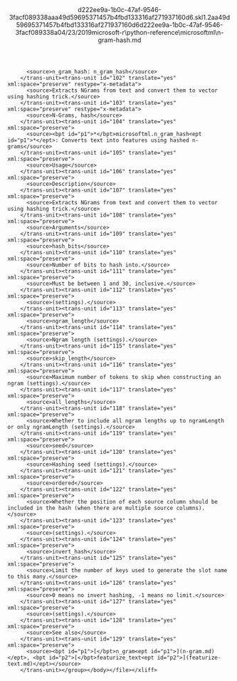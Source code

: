 <?xml version="1.0"?><xliff version="1.2" xmlns="urn:oasis:names:tc:xliff:document:1.2" xmlns:xsi="http://www.w3.org/2001/XMLSchema-instance" xsi:schemaLocation="urn:oasis:names:tc:xliff:document:1.2 xliff-core-1.2-transitional.xsd"><file datatype="xml" original="n-gram-hash.md" source-language="en-US" target-language="en-US"><header><tool tool-id="mdxliff" tool-name="mdxliff" tool-version="1.0-1931010" tool-company="Microsoft" /><xliffext:skl_file_name xmlns:xliffext="urn:microsoft:content:schema:xliffextensions">d222ee9a-1b0c-47af-9546-3facf089338aaa49d59695371457b4fbd133316af271937160d6.skl</xliffext:skl_file_name><xliffext:version xmlns:xliffext="urn:microsoft:content:schema:xliffextensions">1.2</xliffext:version><xliffext:ms.openlocfilehash xmlns:xliffext="urn:microsoft:content:schema:xliffextensions">aa49d59695371457b4fbd133316af271937160d6</xliffext:ms.openlocfilehash><xliffext:ms.sourcegitcommit xmlns:xliffext="urn:microsoft:content:schema:xliffextensions">d222ee9a-1b0c-47af-9546-3facf089338a</xliffext:ms.sourcegitcommit><xliffext:ms.lasthandoff xmlns:xliffext="urn:microsoft:content:schema:xliffextensions">04/23/2019</xliffext:ms.lasthandoff><xliffext:ms.openlocfilepath xmlns:xliffext="urn:microsoft:content:schema:xliffextensions">microsoft-r\python-reference\microsoftml\n-gram-hash.md</xliffext:ms.openlocfilepath></header><body><group id="content" extype="content"><trans-unit id="101" translate="yes" xml:space="preserve" restype="x-metadata">
          <source>n_gram_hash: n_gram_hash</source>
        </trans-unit><trans-unit id="102" translate="yes" xml:space="preserve" restype="x-metadata">
          <source>Extracts NGrams from text and convert them to vector using hashing trick.</source>
        </trans-unit><trans-unit id="103" translate="yes" xml:space="preserve" restype="x-metadata">
          <source>N-Grams, hash</source>
        </trans-unit><trans-unit id="104" translate="yes" xml:space="preserve">
          <source><bpt id="p1">*</bpt>microsoftml.n_gram_hash<ept id="p1">*</ept>: Converts text into features using hashed n-grams</source>
        </trans-unit><trans-unit id="105" translate="yes" xml:space="preserve">
          <source>Usage</source>
        </trans-unit><trans-unit id="106" translate="yes" xml:space="preserve">
          <source>Description</source>
        </trans-unit><trans-unit id="107" translate="yes" xml:space="preserve">
          <source>Extracts NGrams from text and convert them to vector using hashing trick.</source>
        </trans-unit><trans-unit id="108" translate="yes" xml:space="preserve">
          <source>Arguments</source>
        </trans-unit><trans-unit id="109" translate="yes" xml:space="preserve">
          <source>hash_bits</source>
        </trans-unit><trans-unit id="110" translate="yes" xml:space="preserve">
          <source>Number of bits to hash into.</source>
        </trans-unit><trans-unit id="111" translate="yes" xml:space="preserve">
          <source>Must be between 1 and 30, inclusive.</source>
        </trans-unit><trans-unit id="112" translate="yes" xml:space="preserve">
          <source>(settings).</source>
        </trans-unit><trans-unit id="113" translate="yes" xml:space="preserve">
          <source>ngram_length</source>
        </trans-unit><trans-unit id="114" translate="yes" xml:space="preserve">
          <source>Ngram length (settings).</source>
        </trans-unit><trans-unit id="115" translate="yes" xml:space="preserve">
          <source>skip_length</source>
        </trans-unit><trans-unit id="116" translate="yes" xml:space="preserve">
          <source>Maximum number of tokens to skip when constructing an ngram (settings).</source>
        </trans-unit><trans-unit id="117" translate="yes" xml:space="preserve">
          <source>all_lengths</source>
        </trans-unit><trans-unit id="118" translate="yes" xml:space="preserve">
          <source>Whether to include all ngram lengths up to ngramLength or only ngramLength (settings).</source>
        </trans-unit><trans-unit id="119" translate="yes" xml:space="preserve">
          <source>seed</source>
        </trans-unit><trans-unit id="120" translate="yes" xml:space="preserve">
          <source>Hashing seed (settings).</source>
        </trans-unit><trans-unit id="121" translate="yes" xml:space="preserve">
          <source>ordered</source>
        </trans-unit><trans-unit id="122" translate="yes" xml:space="preserve">
          <source>Whether the position of each source column should be included in the hash (when there are multiple source columns).</source>
        </trans-unit><trans-unit id="123" translate="yes" xml:space="preserve">
          <source>(settings).</source>
        </trans-unit><trans-unit id="124" translate="yes" xml:space="preserve">
          <source>invert_hash</source>
        </trans-unit><trans-unit id="125" translate="yes" xml:space="preserve">
          <source>Limit the number of keys used to generate the slot name to this many.</source>
        </trans-unit><trans-unit id="126" translate="yes" xml:space="preserve">
          <source>0 means no invert hashing, -1 means no limit.</source>
        </trans-unit><trans-unit id="127" translate="yes" xml:space="preserve">
          <source>(settings).</source>
        </trans-unit><trans-unit id="128" translate="yes" xml:space="preserve">
          <source>See also</source>
        </trans-unit><trans-unit id="129" translate="yes" xml:space="preserve">
          <source><bpt id="p1">[</bpt>n_gram<ept id="p1">](n-gram.md)</ept>, <bpt id="p2">[</bpt>featurize_text<ept id="p2">](featurize-text.md)</ept></source>
        </trans-unit></group></body></file></xliff>